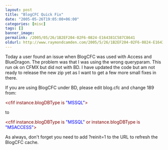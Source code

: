 ```yaml
---
layout: post
title: "BlogCFC Quick Fix"
date: "2005-05-26T19:05:00+06:00"
categories: [misc]
tags: []
banner_image: 
permalink: /2005/05/26/1B2EF204-02F6-0824-E164381C587C8641
oldurl: http://www.raymondcamden.com/2005/5/26/1B2EF204-02F6-0824-E164381C587C8641
---
```


Today a user found an issue when BlogCFC was used with Access and BlueDragon. The problem was that I was using the wrong queryparam. This run ok on CFMX but did not with BD. I have updated the code but am not ready to release the new zip yet as I want to get a few more small fixes in there. 

If you are using BlogCFC under BD, please edit blog.cfc and change 189 from:

<div class="code"><FONT COLOR=MAROON>&lt;cfif instance.blogDBType is <FONT COLOR=BLUE>"MSSQL"</FONT>&gt;</FONT></div>

to

<div class="code"><FONT COLOR=MAROON>&lt;cfif instance.blogDBType is <FONT COLOR=BLUE>"MSSQL"</FONT> or instance.blogDBType is <FONT COLOR=BLUE>"MSACCESS"</FONT>&gt;</FONT></div>

As always, don't forget you need to add ?reinit=1 to the URL to refresh the BlogCFC cache.